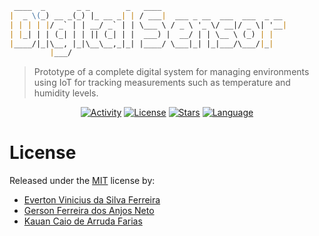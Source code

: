 ```markdown
 ____  _       _ _        _   ____
|  _ \(_) __ _(_) |_ __ _| | / ___|  ___ _ __  ___  ___  _ __
| | | | |/ _` | | __/ _` | | \___ \ / _ \ '_ \/ __|/ _ \| '__|
| |_| | | (_| | | || (_| | |  ___) |  __/ | | \__ \ (_) | |
|____/|_|\__, |_|\__\__,_|_| |____/ \___|_| |_|___/\___/|_|
         |___/
```

> Prototype of a complete digital system for managing environments using IoT for tracking
> measurements such as temperature and humidity levels.

<div align="center">

[![Activity](https://img.shields.io/github/last-commit/gersonfaneto/DigitalSensor?color=blue&style=for-the-badge&logo=git)](https://github.com/gersonfaneto/DigitalSensor/commit/main)
[![License](https://img.shields.io/github/license/gersonfaneto/DigitalSensor?color=blue&style=for-the-badge)](https://github.com/gersonfaneto/DigitalSensor/blob/main/LICENSE)
[![Stars](https://img.shields.io/github/stars/gersonfaneto/DigitalSensor?style=for-the-badge&logo=github)](https://github.com/gersonfaneto/DigitalSensor)
[![Language](https://img.shields.io/static/v1?label=LANGUAGE&message=Verilog&color=informational&style=for-the-badge&logo=openjdk)](https://www.java.com/en/)

</div>

# License

Released under the [MIT](https://github.com/gersonfaneto/DataStructures/blob/main/LICENSE)
license by:

- [Everton Vinicius da Silva Ferreira](https://github.com/Yamis4n)
- [Gerson Ferreira dos Anjos Neto](https://github.com/gersonfaneto)
- [Kauan Caio de Arruda Farias](https://github.com/kakafariaZ)
